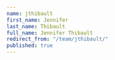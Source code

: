```yaml
---
name: jthibault
first_name: Jennifer
last_name: Thibault
full_name: Jennifer Thibault
redirect_from: "/team/jthibault/"
published: true
---
```


